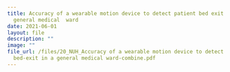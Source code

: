 ```yaml
---
title: Accuracy of a wearable motion device to detect patient bed exit in a
  general medical  ward
date: 2021-06-01
layout: file
description: ""
image: ""
file_url: /files/20_NUH_Accuracy of a wearable motion device to detect patient
  bed-exit in a general medical ward-combine.pdf
---
```

